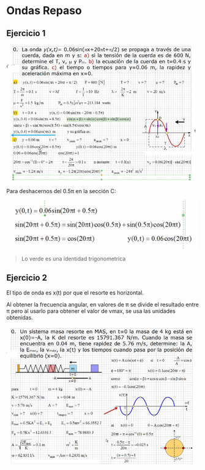 # Ondas Repaso

## Ejercicio 1

![eje1](./img/2021-11-09-08-34.png)

Para deshacernos del 0.5π en la sección C:

![eje1](./img/2021-11-09-08-54.png)

> Lo verde es una identidad trigonometrica

## Ejercicio 2

El tipo de onda es x(t) por que el resorte es horizontal.

Al obtener la frecuencia angular, en valores de π
 se divide el resultado entre π pero al usarlo para
 obtener el valor de vmax, se usa las unidades
 obtenidas.

![eje2](./img/2021-11-09-09-37.png)
